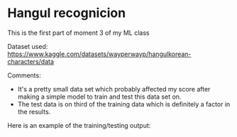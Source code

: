 # Hangul recognicion

This is the first part of moment 3 of my ML class

Dataset used: https://www.kaggle.com/datasets/wayperwayp/hangulkorean-characters/data

Comments:
- It's a pretty small data set which probably affected my score after making a simple model to train and test this data set on.
- The test data is on third of the training data which is definitely a factor in the results.


Here is an example of the training/testing output:
